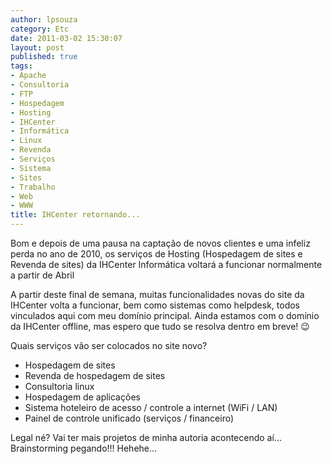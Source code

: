 ```yaml
---
author: lpsouza
category: Etc
date: 2011-03-02 15:30:07
layout: post
published: true
tags:
- Apache
- Consultoria
- FTP
- Hospedagem
- Hosting
- IHCenter
- Informática
- Linux
- Revenda
- Serviços
- Sistema
- Sites
- Trabalho
- Web
- WWW
title: IHCenter retornando...
---
```


Bom e depois de uma pausa na captação de novos clientes e uma infeliz perda no ano de 2010, os serviços de Hosting (Hospedagem de sites e Revenda de sites) da IHCenter Informática voltará a funcionar normalmente a partir de Abril

A partir deste final de semana, muitas funcionalidades novas do site da IHCenter volta a funcionar, bem como sistemas como helpdesk, todos vinculados aqui com meu domínio principal. Ainda estamos com o domínio da IHCenter offline, mas espero que tudo se resolva dentro em breve! 😉

Quais serviços vão ser colocados no site novo?

* Hospedagem de sites
* Revenda de hospedagem de sites
* Consultoria linux
* Hospedagem de aplicações
* Sistema hoteleiro de acesso / controle a internet (WiFi / LAN)
* Painel de controle unificado (serviços / financeiro)

Legal né? Vai ter mais projetos de minha autoria acontecendo aí... Brainstorming pegando!!! Hehehe...